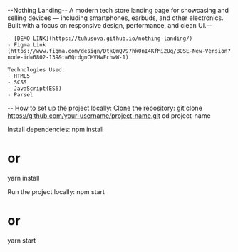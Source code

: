 --Nothing Landing--
A modern tech store landing page for showcasing and selling devices — including smartphones, earbuds, and other electronics. Built with a focus on responsive design, performance, and clean UI.--

    - [DEMO LINK](https://tuhusova.github.io/nothing-landing/)
    - Figma Link (https://www.figma.com/design/DtkQmQ797hk0nI4KfMi2Uq/BOSE-New-Version?node-id=6802-139&t=6QrdgnCHVHwFchwW-1)

    Technologies Used:
    - HTML5
    - SCSS
    - JavaScript(ES6)
    - Parsel

-- How to set up the project locally:
Clone the repository:
git clone https://github.com/your-username/project-name.git
cd project-name

Install dependencies:
npm install
# or
yarn install

Run the project locally:
npm start
# or
yarn start

